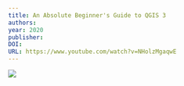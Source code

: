 ```yaml
---
title: An Absolute Beginner's Guide to QGIS 3
authors: 
year: 2020
publisher: 
DOI: 
URL: https://www.youtube.com/watch?v=NHolzMgaqwE
---
```


![](https://www.youtube.com/watch?v=NHolzMgaqwE)
